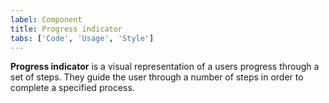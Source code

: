 ```yaml
---
label: Component
title: Progress indicator
tabs: ['Code', 'Usage', 'Style']
---
```


<page-intro>**Progress indicator** is a visual representation of a users progress through a set of steps. They guide the user through a number of steps in order to complete a specified process.</page-intro>

<component
    name="Progress indicator"
    component="progress-indicator"
    variation="progress-indicator"
    codepen="jaGPyr"
    hasAngularVersion="true"
    hasReactVersion="true"
    hasVueVersion="Progress"
    >
</component>
<component-docs component="progress-indicator"></component-docs>
